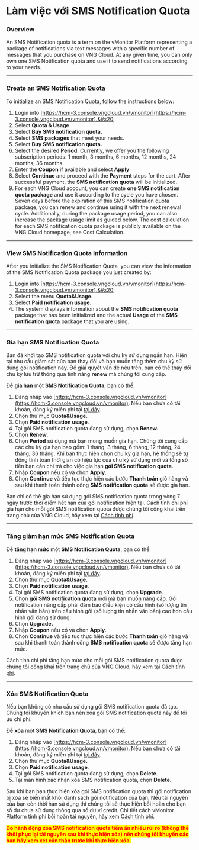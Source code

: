 # Làm việc với SMS Notification Quota

### Overview

An SMS Notification quota is a term on the vMonitor Platform representing a package of notifications via text messages with a specific number of messages that you purchase on VNG Cloud. At any given time, you can only own one SMS Notification quota and use it to send notifications according to your needs.

***

### Create an SMS Notification Quota

To initialize an SMS Notification Quota, follow the instructions below:

1. Login into [https://hcm-3.console.vngcloud.vn/vmonitor](https://hcm-3.console.vngcloud.vn/vmonitor).&#x20;
2. Select **Quota & Usage**.
3. Select **Buy SMS notification quota.**
4. Select **SMS packages** that meet your needs.
5. Select **Buy SMS notification quota.**
6. Select the desired **Period**. Currently, we offer you the following subscription periods: 1 month, 3 months, 6 months, 12 months, 24 months, 36 months.
7. Enter the **Coupon** if available and select **Apply**
8. Select **Continue** and proceed with the **Payment** steps for the cart. After successful payment, the **SMS notification quota** will be initialized.
9. For each VNG Cloud account, you can create **one SMS notification quota package** and use it according to the cycle you have chosen. Seven days before the expiration of this SMS notification quota package, you can renew and continue using it with the next renewal cycle. Additionally, during the package usage period, you can also increase the package usage limit as guided below. The cost calculation for each SMS notification quota package is publicly available on the VNG Cloud homepage, see Cost Calculation.

***

### View SMS Notification Quota Information

After you initialize the SMS Notification Quota, you can view the information of the SMS Notification Quota package you just created by:

1. Login into [https://hcm-3.console.vngcloud.vn/vmonitor](https://hcm-3.console.vngcloud.vn/vmonitor).&#x20;
2. Select the menu **Quota\&Usage.**
3. Select **Paid notification usage**.
4. The system displays information about the **SMS notification quota** package that has been initialized and the actual **Usage** of the **SMS notification quota** package that you are using.

***

### Gia hạn SMS Notification Quota

Bạn đã khởi tạo SMS notification quota với chu kỳ sử dụng ngắn hạn. Hiện tại nhu cầu giám sát của bạn thay đổi và bạn muốn tăng thêm chu kỳ sử dụng gói notification này. Để giải quyết vấn đề nêu trên, bạn có thể thay đổi chu kỳ lưu trữ thông qua tính năng **renew** mà chúng tôi cung cấp.

Để **gia hạn** một **SMS Notification Quota**, bạn có thể:

1. Đăng nhập vào [https://hcm-3.console.vngcloud.vn/vmonitor](https://hcm-3.console.vngcloud.vn/vmonitor). Nếu bạn chưa có tài khoản, đăng ký miễn phí tại [tại đây](https://register.vngcloud.vn/signup).
2. Chọn thư mục **Quota\&Usage.**
3. Chọn **Paid notification usage**.
4. Tại gói SMS notification quota đang sử dụng, chọn **Renew.**
5. Chọn **Renew**.
6. Chọn **Period** sử dụng mà bạn mong muốn gia hạn. Chúng tôi cung cấp các chu kỳ gia hạn bao gồm: 1 tháng, 3 tháng, 6 tháng, 12 tháng, 24 tháng, 36 tháng. Khi bạn thực hiện chọn chu kỳ gia hạn, hệ thống sẽ tự động tính toán thời gian có hiệu lực của chu kỳ sử dụng mới và tổng số tiền bạn cần chi trả cho việc gia hạn **gói SMS notification quota**.
7. Nhập **Coupon** nếu có và chọn **Apply**.
8. Chọn **Continue** và tiếp tục thực hiện các bước **Thanh toán** giỏ hàng và sau khi thanh toán thành công **SMS notification quota** sẽ được gia hạn.

Bạn chỉ có thể gia hạn sử dụng gói SMS notification quota trong vòng 7 ngày trước thời điểm hết hạn của gói notification hiện tại. Cách tính chi phí gia hạn cho mỗi gói SMS notification quota được chúng tôi công khai trên trang chủ của VNG Cloud, hãy xem tại [Cách tính phí](../../cach-tinh-phi.md).

***

### Tăng giảm hạn mức SMS Notification Quota

Để **tăng hạn mức** một **SMS Notification Quota**, bạn có thể:

1. Đăng nhập vào [https://hcm-3.console.vngcloud.vn/vmonitor](https://hcm-3.console.vngcloud.vn/vmonitor). Nếu bạn chưa có tài khoản, đăng ký miễn phí tại [tại đây](https://register.vngcloud.vn/signup).
2. Chọn thư mục **Quota\&Usage.**
3. Chọn **Paid notification usage**.
4. Tại gói SMS notification quota đang sử dụng, chọn **Upgrade**.
5. Chọn **gói SMS notification quota** mới mà bạn muốn nâng cấp. Gói notification nâng cấp phải đảm bảo điều kiện có cấu hình (số lượng tin nhắn văn bản) trên cấu hình gói (số lượng tin nhắn văn bản) cao hơn cấu hình gói đang sử dụng.
6. Chọn **Upgrade.**
7. Nhập **Coupon** nếu có và chọn **Apply**.
8. Chọn **Continue** và tiếp tục thực hiện các bước **Thanh toán** giỏ hàng và sau khi thanh toán thành công **SMS notification quota** sẽ được tăng hạn mức.

Cách tính chi phí tăng hạn mức cho mỗi gói SMS notification quota được chúng tôi công khai trên trang chủ của VNG Cloud, hãy xem tại [Cách tính phí](../../cach-tinh-phi.md).

***

### Xóa SMS Notification Quota

Nếu bạn không có nhu cầu sử dụng gói SMS notification quota đã tạo. Chúng tôi khuyến khích bạn nên xóa gói SMS notification quota này để tối ưu chi phí.

Để **xóa** một **SMS Notification Quota**, bạn có thể:

1. Đăng nhập vào [https://hcm-3.console.vngcloud.vn/vmonitor](https://hcm-3.console.vngcloud.vn/vmonitor). Nếu bạn chưa có tài khoản, đăng ký miễn phí tại [tại đây](https://register.vngcloud.vn/signup).
2. Chọn thư mục **Quota\&Usage.**
3. Chọn **Paid notification usage**.
4. Tại gói SMS notification quota đang sử dụng, chọn **Delete**.
5. Tại màn hình xác nhận xóa SMS notification quota, chọn **Delete**.

Sau khi bạn bạn thực hiện xóa gói SMS notification quota thì gói notification bị xóa sẽ biến mất khỏi danh sách gói notification của bạn. Nếu tài nguyên của bạn còn thời hạn sử dụng thì chúng tôi sẽ thực hiện bồi hoàn cho bạn số dư chưa sử dụng thông qua số dư ví credit. Chi tiết cách vMonitor Platform tính phí bồi hoàn tài nguyên, hãy xem [Cách tính phí](../../cach-tinh-phi.md).

<mark style="color:red;">**Do hành động xóa SMS notification quota tiềm ẩn nhiều rủi ro (không thể khôi phục lại tài nguyên sau khi thực hiện xóa) nên chúng tôi khuyến cáo bạn hãy xem xét cẩn thận trước khi thực hiện xóa.**</mark>
